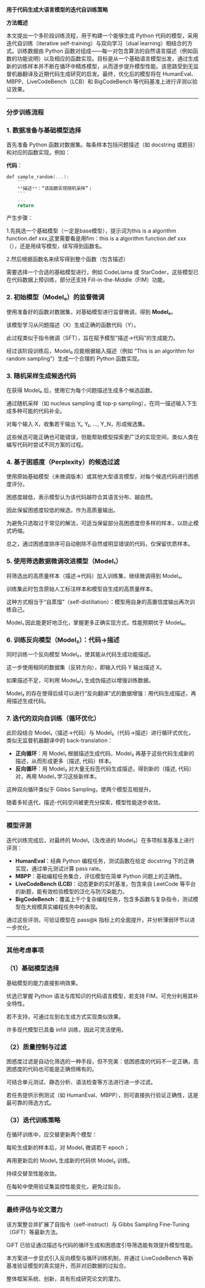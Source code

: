 **用于代码生成大语言模型的迭代自训练策略**

**方法概述**

本文提出一个多阶段训练流程，用于构建一个能够生成 Python 代码的模型，采用迭代自训练（iterative self-training）与双向学习（dual learning）相结合的方式。训练数据由 Python 函数对组成——每一对包含算法的自然语言描述（例如函数的功能说明）以及相应的函数实现。目标是从一个基础语言模型出发，通过生成新的训练样本并不断在循环中精炼模型，从而逐步提升模型性能。该思路受到无监督机器翻译及近期代码生成研究的启发。最终，优化后的模型将在 HumanEval、MBPP、LiveCodeBench（LCB）和 BigCodeBench 等代码基准上进行评测以验证效果。

---

### 分步训练流程

### 1. 数据准备与基础模型选择

首先准备 Python 函数对数据集。每条样本包括问题描述（如 docstring 或题目）和对应的函数实现。例如：

**代码**：

```c
def sample_random(...): 
	```
	**描述**：“该函数实现随机采样”；
	```
	...
	return
```

产生步骤：

1.先挑选一个基础模型（一定是base模型），提示词为this is a algorithm function.def xxx,这里需要看是用fim：this is a algorithm function.def xxx（），还是用续写模型，续写得到函数名。

2.然后根据函数名来续写得到整个函数（包含描述）

需要选择一个合适的基础模型进行，例如 CodeLlama 或 StarCoder，这些模型已在代码数据上预训练，部分还支持 Fill-in-the-Middle（FIM）功能。

### 2. 初始模型（Model₀）的监督微调

使用准备好的函数对数据集，对基础模型进行监督微调，得到 **Model₀**。

该模型学习从问题描述（X）生成正确的函数代码（Y）。

此过程类似于指令微调（SFT），旨在赋予模型“描述→代码”的生成能力。

经过该阶段训练后，Model₀ 应能根据输入描述（例如 “This is an algorithm for random sampling”）生成一个合理的 Python 函数实现。

### 3. 随机采样生成候选代码

在获得 Model₀ 后，使用它为每个问题描述生成多个候选函数。

通过随机采样（如 nucleus sampling 或 top-p sampling），在同一描述输入下生成多种可能的代码补全。

对每个输入 X，收集若干输出 Y₁, Y₂, …, Y_N，形成候选集。

这些候选可能正确也可能错误，但能帮助模型探索更广泛的实现空间，类似人类在编写代码时尝试不同方案的过程。

### 4. 基于困惑度（Perplexity）的候选过滤

使用原始基础模型（未微调版本）或其他大型语言模型，对每个候选代码进行困惑度评分。

困惑度越低，表示模型认为该代码越符合其语言分布、越自然。

因此保留困惑度较低的候选，作为高质量输出。

为避免只选取过于常见的解法，可适当保留部分高困惑度但多样的样本，以防止模式坍缩。

总之，通过困惑度排序可自动剔除不自然或明显错误的代码，仅保留优质样本。

### 5. 使用筛选数据微调改进模型（Model₁）

将筛选出的高质量样本（描述→代码）加入训练集，继续微调得到 Model₁。

训练集此时包含原始人工标注样本和模型自生成的高质量样本。

这种方式相当于“自蒸馏”（self-distillation）：模型用自身的高置信度输出再次训练自己。

Model₁ 因此能更好地泛化，掌握更多正确实现方式，性能预期优于 Model₀。

### 6. 训练反向模型（Model₂）：代码→描述

同时训练一个反向模型 Model₂，使其能从代码生成功能描述。

这一步使用相同的数据集（反转方向），即输入代码 Y 输出描述 X。

如果描述不足，可利用 Model₀/₁ 生成伪描述以增强训练数据。

Model₂ 的存在使得后续可以进行“反向翻译”式的数据增强：用代码生成描述，再用描述生成代码。

### 7. 迭代的双向自训练（循环优化）

此阶段结合 Model₁（描述→代码）与 Model₂（代码→描述）进行循环式优化，类似无监督机器翻译中的 back-translation：

- **正向循环**：用 Model₁ 根据描述生成代码，Model₂ 再基于这些代码生成新的描述，从而形成更多（描述, 代码）样本。
- **反向循环**：用 Model₂ 对大量无标签代码生成描述，得到新的（描述, 代码）对，再用 Model₁ 学习这些新样本。

这种双向循环类似于 Gibbs Sampling，使两个模型互相提升。

随着多轮迭代，描述-代码空间被更充分探索，模型性能逐步收敛。

---

### 模型评测

迭代训练完成后，对最终的 Model₁（及改进的 Model₂）在多项标准基准上进行评测：

- **HumanEval**：经典 Python 编程任务，测试函数在给定 docstring 下的正确实现，通过单元测试计算 pass rate。
- **MBPP**：基础编程任务集合，评估模型在简单 Python 问题上的正确性。
- **LiveCodeBench (LCB)**：动态更新的实时基准，包含来自 LeetCode 等平台的新题，能有效检验模型的泛化与防污染能力。
- **BigCodeBench**：覆盖上千个复杂编程任务，包含多函数与复杂指令，测试模型在大规模真实编程任务中的表现。

通过这些评测，可验证模型在 pass@k 指标上的全面提升，并分析薄弱环节以进一步优化。

---

### 其他考虑事项

### （1）基础模型选择

基础模型的能力直接影响效果。

优选已掌握 Python 语法与库知识的代码语言模型，若支持 FIM，可充分利用其补全特性。

若不支持，可通过左到右生成方式实现类似效果。

许多现代模型已具备 infill 训练，因此可灵活使用。

### （2）质量控制与过滤

困惑度过滤是自动化筛选的一种手段，但不完美：低困惑度的代码不一定正确，高困惑度的代码也可能是正确但稀有的。

可结合单元测试、静态分析、语法检查等方法进行进一步过滤。

若任务提供示例测试（如 HumanEval、MBPP），则可直接执行验证正确性，这是最可靠的筛选方式。

### （3）迭代训练策略

在循环训练中，应交替更新两个模型：

每轮生成新的样本后，对 Model₁ 微调若干 epoch；

再用更新后的 Model₁ 生成新的代码供 Model₂ 训练。

持续交替至性能收敛。

在每轮中使用验证集监控性能变化，避免过拟合。

---

### 最终评估与论文潜力

该方案整合并扩展了自指令（self-instruct）与 Gibbs Sampling Fine-Tuning（GiFT）等最新方法。

GiFT 已验证通过描述与代码的循环生成和困惑度引导筛选能有效提升模型性能。

本方案进一步显式引入反向模型与循环训练机制，并通过 LiveCodeBench 等新基准验证模型的真实提升，而非对旧数据的过拟合。

整体框架系统、创新，具有形成研究论文的潜力。